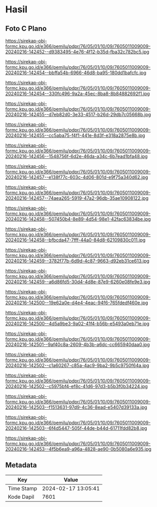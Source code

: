 # Hasil

## Foto C Plano

https://sirekap-obj-formc.kpu.go.id/e366/pemilu/pdpr/76/05/01/10/09/7605011009009-20240216-142452--d9383495-4e76-4f12-b35d-fba32c782bc5.jpg

https://sirekap-obj-formc.kpu.go.id/e366/pemilu/pdpr/76/05/01/10/09/7605011009009-20240216-142454--bbffa54b-6966-46d8-ba95-180dd1bafcfc.jpg

https://sirekap-obj-formc.kpu.go.id/e366/pemilu/pdpr/76/05/01/10/09/7605011009009-20240216-142454--330fc496-9a2a-45ec-8ba8-8b84882692f1.jpg

https://sirekap-obj-formc.kpu.go.id/e366/pemilu/pdpr/76/05/01/10/09/7605011009009-20240216-142455--d7eb82d0-3e33-4517-b26d-29db7c05668b.jpg

https://sirekap-obj-formc.kpu.go.id/e366/pemilu/pdpr/76/05/01/10/09/7605011009009-20240216-142455--cc5aba75-f4f1-441e-8d3f-e318a2875e8b.jpg

https://sirekap-obj-formc.kpu.go.id/e366/pemilu/pdpr/76/05/01/10/09/7605011009009-20240216-142456--1548756f-6d2e-46da-a34c-6b7ead1bfa48.jpg

https://sirekap-obj-formc.kpu.go.id/e366/pemilu/pdpr/76/05/01/10/09/7605011009009-20240216-142457--e138f77c-603c-4d06-801d-e9f75a340d62.jpg

https://sirekap-obj-formc.kpu.go.id/e366/pemilu/pdpr/76/05/01/10/09/7605011009009-20240216-142457--74aea265-5919-47a2-96db-35ae10908122.jpg

https://sirekap-obj-formc.kpu.go.id/e366/pemilu/pdpr/76/05/01/10/09/7605011009009-20240216-142458--507450b4-8e89-4d54-98e1-42fac63834be.jpg

https://sirekap-obj-formc.kpu.go.id/e366/pemilu/pdpr/76/05/01/10/09/7605011009009-20240216-142458--bfbcda47-7fff-44a0-84d8-62109830c011.jpg

https://sirekap-obj-formc.kpu.go.id/e366/pemilu/pdpr/76/05/01/10/09/7605011009009-20240216-142459--3782f77b-6d9d-4c87-9663-d92eb31ce613.jpg

https://sirekap-obj-formc.kpu.go.id/e366/pemilu/pdpr/76/05/01/10/09/7605011009009-20240216-142459--a6d86fd5-30d4-4d8e-87e9-6260e08fe9e3.jpg

https://sirekap-obj-formc.kpu.go.id/e366/pemilu/pdpr/76/05/01/10/09/7605011009009-20240216-142500--19e62a0e-d4e4-4eac-94f6-765fdedf460e.jpg

https://sirekap-obj-formc.kpu.go.id/e366/pemilu/pdpr/76/05/01/10/09/7605011009009-20240216-142500--4d5a9be3-9a02-41f4-b56b-e5493a0eb71e.jpg

https://sirekap-obj-formc.kpu.go.id/e366/pemilu/pdpr/76/05/01/10/09/7605011009009-20240216-142501--9af40c8a-2609-4b3b-a6dc-cc665940daa0.jpg

https://sirekap-obj-formc.kpu.go.id/e366/pemilu/pdpr/76/05/01/10/09/7605011009009-20240216-142502--c1a60267-c85a-4ac9-9ba2-9b5c9750f64a.jpg

https://sirekap-obj-formc.kpu.go.id/e366/pemilu/pdpr/76/05/01/10/09/7605011009009-20240216-142502--c5975bf4-ef8c-41d6-97d3-b5b3f0b34224.jpg

https://sirekap-obj-formc.kpu.go.id/e366/pemilu/pdpr/76/05/01/10/09/7605011009009-20240216-142503--f1513631-97d9-4c36-8ead-e5407d39133a.jpg

https://sirekap-obj-formc.kpu.go.id/e366/pemilu/pdpr/76/05/01/10/09/7605011009009-20240216-142503--6f4d5447-505f-44de-b44d-61711fdd82b8.jpg

https://sirekap-obj-formc.kpu.go.id/e366/pemilu/pdpr/76/05/01/10/09/7605011009009-20240216-142453--4f5b6ea9-a96a-4828-ae90-0b5080a6e935.jpg


## Metadata

| Key        | Value               |
| ---------- | ------------------- |
| Time Stamp | 2024-02-17 13:05:41 |
| Kode Dapil | 7601                |



